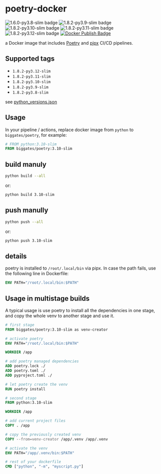 # poetry-docker

![1.6.0-py3.8-slim badge](https://img.shields.io/docker/v/biggates/poetry/1.8.2-py3.8-slim?label=biggates%2Fpoetry&logo=docker) ![1.8.2-py3.9-slim badge](https://img.shields.io/docker/v/biggates/poetry/1.8.2-py3.9-slim?label=biggates%2Fpoetry&logo=docker) ![1.8.2-py3.10-slim badge](https://img.shields.io/docker/v/biggates/poetry/1.8.2-py3.10-slim?label=biggates%2Fpoetry&logo=docker) ![1.8.2-py3.11-slim badge](https://img.shields.io/docker/v/biggates/poetry/1.8.2-py3.11-slim?label=biggates%2Fpoetry&logo=docker) ![1.8.2-py3.12-slim badge](https://img.shields.io/docker/v/biggates/poetry/1.8.2-py3.12-slim?label=biggates%2Fpoetry&logo=docker) [![Docker Publish Badge](https://github.com/biggates/poetry-docker/actions/workflows/docker-publish.yml/badge.svg?branch=master)](https://github.com/biggates/poetry-docker/actions/workflows/docker-publish.yml)

a Docker image that includes [Poetry](https://python-poetry.org/) and [pipx](https://pypa.github.io/pipx/) CI/CD pipelines.

## Supported tags

- `1.8.2-py3.12-slim`
- `1.8.2-py3.11-slim`
- `1.8.2-py3.10-slim`
- `1.8.2-py3.9-slim`
- `1.8.2-py3.8-slim`

see [python_versions.json](./python_versions.json)

## Usage

In your pipeline / actions, replace docker image from `python` to `biggates/poetry`, for example:

```dockerfile
# FROM python:3.10-slim
FROM biggates/poetry:3.10-slim
```

## build manuly

```bash
python build --all
```

or:

```bash
python build 3.10-slim
```

## push manully

```bash
python push --all
```

or:

```bash
python push 3.10-slim
```

## details

poetry is installed to `/root/.local/bin` via pipx. In case the path fails, use the following line in Dockerfile:

```dockerfile
ENV PATH="/root/.local/bin:$PATH"
```

## Usage in multistage builds

A typical usage is use poetry to install all the dependencies in one stage, and copy the whole venv to another stage and use it.

```dockerfile
# first stage
FROM biggates/poetry:3.10-slim as venv-creator

# activate poetry
ENV PATH="/root/.local/bin:$PATH"

WORKDIR /app

# add poetry managed dependencies
ADD poetry.lock ./
ADD poetry.toml ./
ADD pyproject.toml ./

# let poetry create the venv
RUN poetry install

# second stage
FROM python:3.10-slim

WORKDIR /app

# add current project files
COPY . /app

# copy the previously created venv
COPY --from=venv-creator /app/.venv /app/.venv

# activate the venv
ENV PATH="/app/.venv/bin:$PATH"

# rest of your dockerfile
CMD ["python", "-m", "myscript.py"]

```

